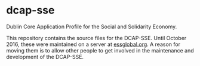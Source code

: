 # dcap-sse
Dublin Core Application Profile for the Social and Solidarity Economy.

This repository contains the source files for the DCAP-SSE. Until October 2016, these were maintained on a server at [essglobal.org](http://essglobal.org/dcap-sse/). A reason for moving them is to allow other people to get involved in the maintenance and development of the DCAP-SSE.
